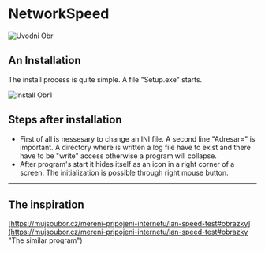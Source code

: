 # NetworkSpeed
![Uvodni Obr](https://github.com/jlicman/NetworkSpeed/blob/master/NetworkSpeed/Code/Setup.bmp)


## An Installation ##
The install process is quite simple. A file "Setup.exe" starts.

![Install Obr1](NetworkSpeed/Manual/Install1.jpg)


## Steps after installation ##
- First of all is nessesary to change an INI file. A second line "Adresar=" is important. A directory where is written a log file have to exist and there have to be "write" access otherwise a program will collapse. 
- After program's start it hides itself as an icon in a right corner of a screen. The initialization is possible through right mouse button. 


----------
## The inspiration ##
[https://mujsoubor.cz/mereni-pripojeni-internetu/lan-speed-test#obrazky](https://mujsoubor.cz/mereni-pripojeni-internetu/lan-speed-test#obrazky "The similar program")

